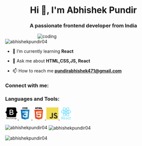 <h1 align="center">Hi 👋, I'm Abhishek Pundir</h1>

<h3 align="center">A passionate frontend developer from India</h3>

<img align="right" alt="coding" width="400" src="https://miro.medium.com/freeze/fit/c/80/56/0*7Q3yvSIv_t0ioJ-Z.gif">

<p align="left"> <img src="https://komarev.com/ghpvc/?username=abhishekpundir04&label=Profile%20views&color=0e75b6&style=flat" alt="abhishekpundir04" /> </p>

- 🌱 I’m currently learning **React**

- 💬 Ask me about **HTML,CSS,JS, React**

- 📫 How to reach me **pundirabhishek471@gmail.com**

<h3 align="left">Connect with me:</h3>
<p align="left">
</p>

<h3 align="left">Languages and Tools:</h3>
<p align="left"> <a href="https://getbootstrap.com" target="_blank" rel="noreferrer"> <img src="https://raw.githubusercontent.com/devicons/devicon/master/icons/bootstrap/bootstrap-plain-wordmark.svg" alt="bootstrap" width="40" height="40"/> </a> <a href="https://www.w3schools.com/css/" target="_blank" rel="noreferrer"> <img src="https://raw.githubusercontent.com/devicons/devicon/master/icons/css3/css3-original-wordmark.svg" alt="css3" width="40" height="40"/> </a> <a href="https://www.w3.org/html/" target="_blank" rel="noreferrer"> <img src="https://raw.githubusercontent.com/devicons/devicon/master/icons/html5/html5-original-wordmark.svg" alt="html5" width="40" height="40"/> </a> <a href="https://developer.mozilla.org/en-US/docs/Web/JavaScript" target="_blank" rel="noreferrer"> <img src="https://raw.githubusercontent.com/devicons/devicon/master/icons/javascript/javascript-original.svg" alt="javascript" width="40" height="40"/> </a> <a href="https://reactjs.org/" target="_blank" rel="noreferrer"> <img src="https://raw.githubusercontent.com/devicons/devicon/master/icons/react/react-original-wordmark.svg" alt="react" width="40" height="40"/> </a> </p>

<p><img align="left" src="https://github-readme-stats.vercel.app/api/top-langs?username=abhishekpundir04&show_icons=true&locale=en&layout=compact" alt="abhishekpundir04" /></p>

<p>&nbsp;<img align="center" src="https://github-readme-stats.vercel.app/api?username=abhishekpundir04&show_icons=true&locale=en" alt="abhishekpundir04" /></p>

<p><img align="center" src="https://github-readme-streak-stats.herokuapp.com/?user=abhishekpundir04&" alt="abhishekpundir04" /></p>
